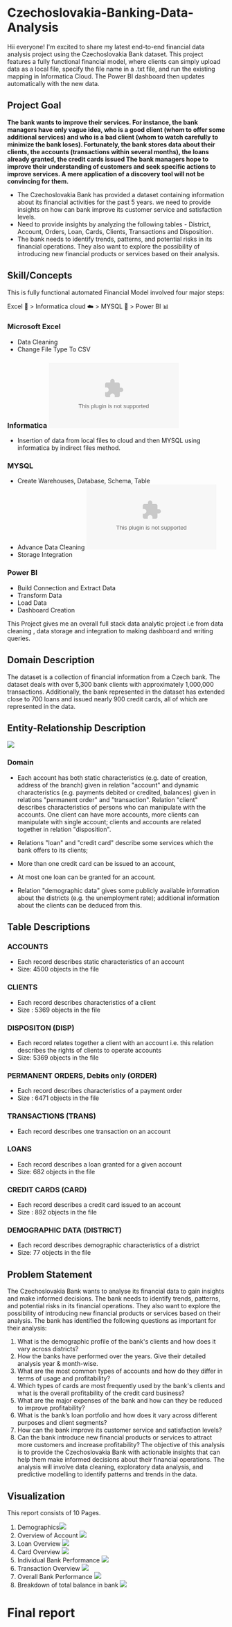 
# Czechoslovakia-Banking-Data-Analysis


Hii everyone!
            I'm excited to share my latest end-to-end financial data analysis project using the Czechoslovakia Bank dataset. This project features a fully functional financial model, where clients can simply upload data as a local file, specify the file name in a .txt file, and run the existing mapping in Informatica Cloud. The Power BI dashboard then updates automatically with the new data.

## Project Goal

**The bank wants to improve their services. For instance, the bank managers have only vague idea, who is a good client (whom to offer some additional services) and who is a bad client (whom to watch carefully to minimize the bank loses). Fortunately, the bank stores data about their clients, the accounts (transactions within several months), the loans already granted, the credit cards issued The bank managers hope to improve their understanding of customers and seek specific actions to improve services. A mere application of a discovery tool will not be convincing for them.**

- The Czechoslovakia Bank has provided a dataset containing information about its financial activities for the past 5 years. we need to provide insights on how can bank improve its customer service and satisfaction levels.
- Need to provide insights by analyzing the following tables - District, Account, Orders, Loan, Cards, Clients, Transactions and Disposition.
- The bank needs to identify trends, patterns, and potential risks in its financial operations. They also want to explore the possibility of introducing new financial products or services based on their analysis.


## Skill/Concepts 
This is fully functional automated Financial Model involved four major steps: 

Excel 📑 > Informatica cloud ☁️ > MYSQL 🔄 > Power BI 📊

### Microsoft Excel 
- Data Cleaning
- Change File Type To CSV

### Informatica ![Click here](https://github.com/P23rem/Czechoslovakia-Banking-Data-Analysis/blob/main/Data_ingestion_using_informatica_Process_step.docx)
- Insertion of data from local files to cloud and then MYSQL using informatica by indirect files method.

### MYSQL
- Create Warehouses, Database, Schema, Table 
- Advance Data Cleaning ![Click here](https://github.com/P23rem/Czechoslovakia-Banking-Data-Analysis/blob/main/Data%20Munupulation%20_cleaning.docx)
- Storage Integration 

### Power BI
- Build Connection and Extract Data 
- Transform Data
- Load Data
- Dashboard Creation

This Project gives me an overall full stack data analytic project i.e from data cleaning , data storage and integration to making dashboard and writing queries.


## Domain Description

The dataset is a collection of financial information from a Czech bank. The dataset deals with over 5,300 bank clients with approximately 1,000,000 transactions. Additionally, the bank represented in the dataset has extended close to 700 loans and issued nearly 900 credit cards, all of which are represented in the data.

## Entity-Relationship Description
![](https://github.com/P23rem/Czechoslovakia-Banking-Data-Analysis/blob/main/Screen_shorts/Screenshot%202025-07-01%20153834.png)
### Domain
- Each account has both static characteristics (e.g. date of creation, address of the branch) given in relation "account" and dynamic characteristics (e.g. payments debited or credited, balances) given in relations "permanent order" and "transaction".
Relation "client" describes characteristics of persons who can manipulate with the accounts.
One client can have more accounts, more clients can manipulate with single account; clients and accounts are related together in relation "disposition".

- Relations "loan" and "credit card" describe some services which the bank offers to its clients;
- More than one credit card can be issued to an account,
- At most one loan can be granted for an account.
- Relation "demographic data" gives some publicly available information about the districts (e.g. the unemployment rate); additional information about the clients can be deduced from this.
  
## Table Descriptions

### ACCOUNTS
- Each record describes static characteristics of an account
- Size: 4500 objects in the file

### CLIENTS
- Each record describes characteristics of a client
- Size : 5369 objects in the file

### DISPOSITON (DISP)
- Each record relates together a client with an account i.e. this relation describes the rights of clients to operate accounts
- Size: 5369 objects in the file

### PERMANENT ORDERS, Debits only (ORDER)
- Each record describes characteristics of a payment order
- Size : 6471 objects in the file

### TRANSACTIONS (TRANS)
- Each record describes one transaction on an account

### LOANS
- Each record describes a loan granted for a given account
- Size: 682 objects in the file

### CREDIT CARDS (CARD)
- Each record describes a credit card issued to an account
- Size : 892 objects in the file

### DEMOGRAPHIC DATA (DISTRICT)
- Each record describes demographic characteristics of a district
- Size: 77 objects in the file

## Problem Statement 
The Czechoslovakia Bank wants to analyse its financial data to gain insights and make informed decisions. The bank needs to identify trends, patterns, and potential risks in its financial operations. They also want to explore the possibility of introducing new financial products or services based on their analysis.
The bank has identified the following questions as important for their analysis:
1. What is the demographic profile of the bank's clients and how does it vary across districts?
2. How the banks have performed over the years. Give their detailed analysis year & month-wise.
3. What are the most common types of accounts and how do they differ in terms of usage and profitability?
4. Which types of cards are most frequently used by the bank's clients and what is the overall profitability of the credit card business?
5. What are the major expenses of the bank and how can they be reduced to improve profitability?
6. What is the bank’s loan portfolio and how does it vary across different purposes and client segments?
7. How can the bank improve its customer service and satisfaction levels?
8. Can the bank introduce new financial products or services to attract more customers and increase profitability?
The objective of this analysis is to provide the Czechoslovakia Bank with actionable insights that can help them make informed decisions about their financial operations. The analysis will involve data cleaning, exploratory data analysis, and predictive modelling to identify patterns and trends in the data.

## Visualization
This report consists of 10 Pages.
1. Demographics![](https://github.com/P23rem/Czechoslovakia-Banking-Data-Analysis/blob/main/Screen_shorts/Screenshot%202025-07-01%20155049.png)
2. Overview of Account ![](https://github.com/P23rem/Czechoslovakia-Banking-Data-Analysis/blob/main/Screen_shorts/Screenshot%202025-07-01%20155058.png)
3. Loan Overview ![](https://github.com/P23rem/Czechoslovakia-Banking-Data-Analysis/blob/main/Screen_shorts/Screenshot%202025-07-01%20155109.png)
4. Card Overview ![](https://github.com/P23rem/Czechoslovakia-Banking-Data-Analysis/blob/main/Screen_shorts/Screenshot%202025-07-01%20155118.png)
5. Individual Bank Performance ![](https://github.com/P23rem/Czechoslovakia-Banking-Data-Analysis/blob/main/Screen_shorts/Screenshot%202025-07-01%20155128.png)
6. Transaction Overview ![](https://github.com/P23rem/Czechoslovakia-Banking-Data-Analysis/blob/main/Screen_shorts/Screenshot%202025-07-01%20155139.png)
7. Overall Bank Performance ![](https://github.com/P23rem/Czechoslovakia-Banking-Data-Analysis/blob/main/Screen_shorts/Screenshot%202025-07-01%20155152.png)
8. Breakdown of total balance in bank ![](https://github.com/P23rem/Czechoslovakia-Banking-Data-Analysis/blob/main/Screen_shorts/Screenshot%202025-07-01%20155203.png)

# Final report [](https://github.com/P23rem/Czechoslovakia-Banking-Data-Analysis/blob/main/Czechoslovakia%20Banking%20report.pptx)

